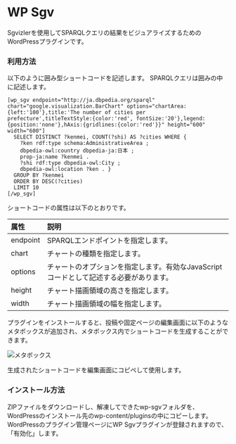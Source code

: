# WP Sgv
Sgvizlerを使用してSPARQLクエリの結果をビジュアライズするためのWordPressプラグインです。

### 利用方法
以下のように囲み型ショートコードを記述します。
SPARQLクエリは囲みの中に記述します。
```
[wp_sgv endpoint="http://ja.dbpedia.org/sparql" chart="google.visualization.BarChart" options="chartArea:{left:'100'},title:'The number of cities per prefecture',titleTextStyle:{color:'red', fontSize:'20'},legend:{position:'none'},hAxis:{gridlines:{color:'red'}}" height="600" width="600"]
  SELECT DISTINCT ?kenmei, COUNT(?shi) AS ?cities WHERE {
    ?ken rdf:type schema:AdministrativeArea ;
    dbpedia-owl:country dbpedia-ja:日本 ;
    prop-ja:name ?kenmei .
    ?shi rdf:type dbpedia-owl:City ;
    dbpedia-owl:location ?ken . }
  GROUP BY ?kenmei
  ORDER BY DESC(?cities)
  LIMIT 10
[/wp_sgv]
```
ショートコードの属性は以下のとおりです。

|属性|説明|
|:--|:--|
|endpoint|SPARQLエンドポイントを指定します。|
|chart|チャートの種類を指定します。|
|options|チャートのオプションを指定します。有効なJavaScriptコードとして記述する必要があります。|
|height|チャート描画領域の高さを指定します。|
|width|チャート描画領域の幅を指定します。|

プラグインをインストールすると、投稿や固定ページの編集画面に以下のようなメタボックスが追加され、メタボックス内でショートコードを生成することができます。

![メタボックス](http://midoriit.com/images/2014/03/wpsgv3.png)

生成されたショートコードを編集画面にコピペして使用します。

### インストール方法
ZIPファイルをダウンロードし、解凍してできたwp-sgvフォルダを、WordPressのインストール先のwp-content/pluginsの中にコピーします。WordPressのプラグイン管理ページにWP Sgvプラグインが登録されますので、「有効化」します。

